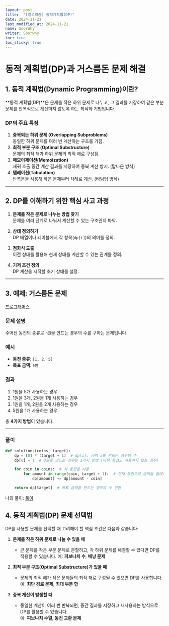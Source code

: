 ```yaml
---
layout: post
title:  "[알고리즘] 동적계획법(DP)"
date: 2024-11-21
last_modified_at: 2024-11-21
name: SoorWhy
writer: Soorwhy
toc: true
toc_sticky: true
---
```


# 동적 계획법(DP)과 거스름돈 문제 해결

## 1. 동적 계획법(Dynamic Programming)이란?

**동적 계획법(DP)**은 문제를 작은 하위 문제로 나누고, 그 결과를 저장하여 같은 부분 문제를 반복적으로 계산하지 않도록 하는 최적화 기법입니다.

### DP의 주요 특징
1. **중복되는 하위 문제 (Overlapping Subproblems)**  
   동일한 하위 문제를 여러 번 계산하는 구조를 가짐.
2. **최적 부분 구조 (Optimal Substructure)**  
   문제의 최적 해가 하위 문제의 최적 해로 구성됨.
3. **메모이제이션(Memoization)**  
   재귀 호출 중간 계산 결과를 저장하여 중복 계산 방지. (탑다운 방식)
4. **탭레이션(Tabulation)**  
   반복문을 사용해 작은 문제부터 차례로 계산. (바텀업 방식)

---

## 2. DP를 이해하기 위한 핵심 사고 과정
1. **문제를 작은 문제로 나누는 방법 찾기**  
   문제를 여러 단계로 나눠서 계산할 수 있는 구조인지 파악.
   
2. **상태 정의하기**  
   DP 배열이나 테이블에서 각 항목(`dp[i]`)의 의미를 정의.
   
3. **점화식 도출**  
   이전 상태를 활용해 현재 상태를 계산할 수 있는 관계를 정의.
   
4. **기저 조건 정의**  
   DP 계산을 시작할 초기 상태를 설정.

---

## 3. 예제: 거스름돈 문제
[프로그래머스](https://school.programmers.co.kr/learn/courses/30/lessons/12907)
### 문제 설명
주어진 동전의 종류로 `n원`을 만드는 경우의 수를 구하는 문제입니다.

### 예시
- **동전 종류**: `[1, 2, 5]`  
- **목표 금액**: `5원`  

### 결과
1. 1원을 5개 사용하는 경우  
2. 1원을 3개, 2원을 1개 사용하는 경우  
3. 1원을 1개, 2원을 2개 사용하는 경우  
4. 5원을 1개 사용하는 경우  

총 **4가지 방법**이 있습니다.

---
### 풀이
```python
def solutions(coins, target):
    dp = [0] * (target + 1)  # dp[i]: 금액 i를 만드는 경우의 수
    dp[0] = 1  # 0원을 만드는 경우는 1가지 방법 (아무 동전도 사용하지 않는 경우)

    for coin in coins:  # 각 동전을 사용
        for amount in range(coin, target + 1):  # 현재 동전으로 금액을 업데이트
            dp[amount] += dp[amount - coin]

    return dp[target]  # 목표 금액을 만드는 경우의 수 반환
```
나의 풀이: [풀이](https://github.com/SoorWhy/CodingTest/blob/main/%ED%94%84%EB%A1%9C%EA%B7%B8%EB%9E%98%EB%A8%B8%EC%8A%A4/3/12907.%E2%80%85%EA%B1%B0%EC%8A%A4%EB%A6%84%EB%8F%88/%EA%B1%B0%EC%8A%A4%EB%A6%84%EB%8F%88.py)

## 4. 동적 계획법(DP) 문제 선택법

DP를 사용할 문제를 선택할 때 고려해야 할 핵심 조건은 다음과 같습니다:

1. **문제를 작은 하위 문제로 나눌 수 있을 때**  
   - 큰 문제를 작은 부분 문제로 분할하고, 각 하위 문제를 해결할 수 있다면 DP를 적용할 수 있습니다. 예: **피보나치 수**, **배낭 문제**

2. **최적 부분 구조(Optimal Substructure)가 있을 때**  
   - 문제의 최적 해가 작은 문제들의 최적 해로 구성될 수 있으면 DP를 사용합니다.     
   예: **최단 경로 문제**, **최대 부분 합**

3. **중복 계산이 발생할 때**  
   - 동일한 계산이 여러 번 반복되면, 중간 결과를 저장하고 재사용하는 방식으로 DP를 활용할 수 있습니다.  
   예: **피보나치 수열**, **동전 교환 문제**
